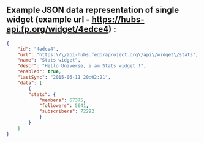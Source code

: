 ## Example JSON data representation of single widget (example url - https://hubs-api.fp.org/widget/4edce4) :

```json
{
    "id": "4edce4",
    "url": "https:\/\/api-hubs.fedoraproject.org\/api\/widget\/stats",
    "name": "Stats widget",
    "descr": "Hello Universe, i am Stats widget !",
    "enabled": true,
    "lastSync": "2015-06-11 20:02:21",
    "data": [
        {
        "stats": {
            "members": 67375,
            "followers": 5641,
            "subscribers": 72292
            }
        }
    ]
}
```

